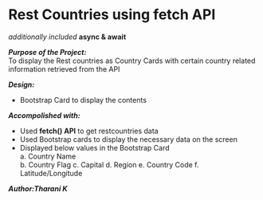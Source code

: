# Rest Countries using fetch API
*additionally included* **async & await**

***Purpose of the Project:***   
To display the Rest countries as Country Cards with certain country related information retrieved from the API

***Design:***   
- Bootstrap Card to display the contents  

***Accompolished with:***
- Used **fetch() API** to get restcountries data   
- Used Bootstrap cards to display the necessary data on the screen   
- Displayed below values in the Bootstrap Card  
    a. Country Name   
    b. Country Flag
    c. Capital
    d. Region
    e. Country Code
    f. Latitude/Longitude

***Author:Tharani K***   